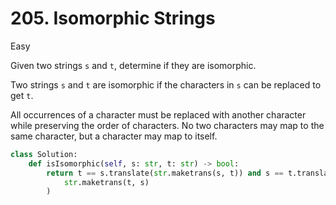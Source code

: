 # 205. Isomorphic Strings

Easy

Given two strings `s` and `t`, determine if they are isomorphic.

Two strings `s` and `t` are isomorphic if the characters in `s` can be replaced to get `t`.

All occurrences of a character must be replaced with another character while preserving the order of characters. No two characters may map to the same character, but a character may map to itself.

```python
class Solution:
    def isIsomorphic(self, s: str, t: str) -> bool:
        return t == s.translate(str.maketrans(s, t)) and s == t.translate(
            str.maketrans(t, s)
        )
```
